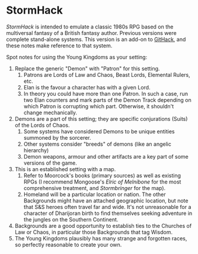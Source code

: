 # StormHack

*StormHack* is intended to emulate a classic 1980s RPG based on the multiversal fantasy of a British fantasy author. Previous versions were complete stand-alone systems. This version is an add-on to [GitHack](https://github.com/Fictoplasm/GitHack), and these notes make reference to that system.

Spot notes for using the Young Kingdoms as your setting:

1. Replace the generic "Demon" with "Patron" for this setting.
	1. Patrons are Lords of Law and Chaos, Beast Lords, Elemental Rulers, etc.
	2. Elan is the favour a character has with a given Lord.
	3. In theory you could have more than one Patron. In such a case, run two Elan counters and mark parts of the Demon Track depending on which Patron is corrupting which part. Otherwise, it shouldn't change mechanically.
2. Demons are a part of this setting; they are specific conjurations (Suits) of the Lords of Chaos.
	1. Some systems have considered Demons to be unique entities summoned by the sorcerer.
	2. Other systems consider "breeds" of demons (like an angelic hierarchy)
	3. Demon weapons, armour and other artifacts are a key part of some versions of the game.
3. This is an established setting with a map.
	1. Refer to Moorcock's books (primary sources) as well as existing RPGs (I recommend Mongoose's *Elric of Melnibone* for the most comprehensive treatment, and *Stormbringer* for the map).
	2. Homeland will be a particular location or nation. The other Backgrounds might have an attached geographic location, but note that S&S heroes often travel far and wide. It's not unreasonable for a character of Dharijoran birth to find themselves seeking adventure in the jungles on the Southern Continent.
4. Backgrounds are a good opportunity to establish ties to the Churches of Law or Chaos, in particular those Backgrounds that tag Wisdom.
5. The Young Kingdoms plausibly has many strange and forgotten races, so perfectly reasonable to create your own.


